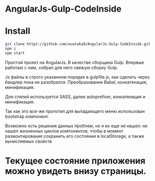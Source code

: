 # AngularJs-Gulp-CodeInside

Install
=======


```bash
git clone https://github.com/avataka9/AngularJs-Gulp-CodeInside.git
npm i
npm start
```

Простой проект на AngularJs. В качестве сборщика Gulp. Впервые работаю с ним, собрал для него свежую сборку Gulp.

Js файлы в строго указанном порядке в gulpfile.js, как сделать через бандлер пока не разобрался. Преобразование Babel, конкатенация, минификация.

Для стилей используется SASS, далее autoprefixer, конкатенация и минификация.

Так как это все-же прототип для выпадающего меню использован bootstrap компонент. 

Возможно есть решения данных проблем, но я их еще не нашел: не нашел жизненных циклов компонентов, чтобы в момент размонтирования сохранить его состояние в localStorage, а также вычисляемых свойств

Текущее состояние приложения можно увидеть внизу страницы.
=======

